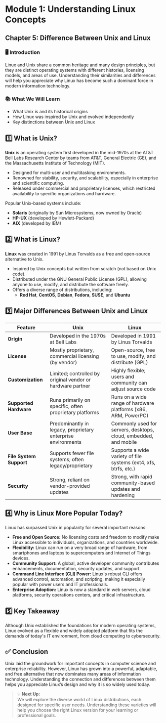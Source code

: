 # Module 1: Understanding Linux Concepts

## Chapter 5: Difference Between Unix and Linux

### 🖥️ Introduction

Linux and Unix share a common heritage and many design principles, but they are distinct operating systems with different histories, licensing models, and areas of use. Understanding their similarities and differences will help you appreciate why Linux has become such a dominant force in modern information technology.

### 📚 What We Will Learn

- What Unix is and its historical origins  
- How Linux was inspired by Unix and evolved independently  
- Key distinctions between Unix and Linux

## 1️⃣ What is Unix?

**Unix** is an operating system first developed in the mid-1970s at the AT&T Bell Labs Research Center by teams from AT&T, General Electric (GE), and the Massachusetts Institute of Technology (MIT).

- Designed for multi-user and multitasking environments.
- Renowned for stability, security, and scalability, especially in enterprise and scientific computing.
- Released under commercial and proprietary licenses, which restricted availability to specific organizations and hardware.

Popular Unix-based systems include:

- **Solaris** (originally by Sun Microsystems, now owned by Oracle)
- **HP-UX** (developed by Hewlett-Packard)
- **AIX** (developed by IBM)

## 2️⃣ What is Linux?

**Linux** was created in 1991 by Linus Torvalds as a free and open-source alternative to Unix.

- Inspired by Unix concepts but written from scratch (not based on Unix code).
- Distributed under the GNU General Public License (GPL), allowing anyone to use, modify, and distribute the software freely.
- Offers a diverse range of distributions, including:
  - **Red Hat**, **CentOS**, **Debian**, **Fedora**, **SUSE**, and **Ubuntu**

## 3️⃣ Major Differences Between Unix and Linux

| Feature                | Unix                                                        | Linux                                                           |
|------------------------|-------------------------------------------------------------|-----------------------------------------------------------------|
| **Origin**             | Developed in the 1970s at Bell Labs                        | Developed in 1991 by Linus Torvalds                             |
| **License**            | Mostly proprietary, commercial licensing (by vendor)        | Open-source, free to use, modify, and distribute (GPL)          |
| **Customization**      | Limited; controlled by original vendor or hardware partner  | Highly flexible; users and community can adjust source code      |
| **Supported Hardware** | Runs primarily on specific, often proprietary platforms     | Runs on a wide range of hardware platforms (x86, ARM, PowerPC)  |
| **User Base**          | Predominantly in legacy, proprietary enterprise environments| Commonly used for servers, desktops, cloud, embedded, and mobile|
| **File System Support**| Supports fewer file systems; often legacy/proprietary       | Supports a wide variety of file systems (ext4, xfs, btrfs, etc.)|
| **Security**           | Strong, reliant on vendor-provided updates                  | Strong, with rapid community-based updates and hardening        |

## 4️⃣ Why is Linux More Popular Today?

Linux has surpassed Unix in popularity for several important reasons:

- **Free and Open Source:** No licensing costs and freedom to modify make Linux accessible to individuals, organizations, and countries worldwide.
- **Flexibility:** Linux can run on a very broad range of hardware, from smartphones and laptops to supercomputers and Internet of Things devices.
- **Community Support:** A global, active developer community contributes enhancements, documentation, security updates, and support.
- **Command Line Interface (CLI) Power:** Linux's robust CLI offers advanced control, automation, and scripting, making it especially popular with power users and IT professionals.
- **Enterprise Adoption:** Linux is now a standard in web servers, cloud platforms, security operations centers, and critical infrastructure.

## 5️⃣ Key Takeaway

Although Unix established the foundations for modern operating systems, Linux evolved as a flexible and widely adopted platform that fits the demands of today's IT environment, from cloud computing to cybersecurity.

## ✅ Conclusion

Unix laid the groundwork for important concepts in computer science and enterprise reliability. However, Linux has grown into a powerful, adaptable, and free alternative that now dominates many areas of information technology. Understanding the connection and differences between them helps you appreciate Linux’s design and why it is so widely used today.

> 💡 **Next Up:**  
> We will explore the diverse world of Linux distributions, each designed for specific user needs. Understanding these varieties will help you choose the right Linux version for your learning or professional goals.
